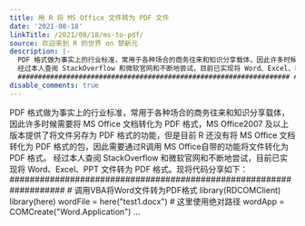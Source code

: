 ```yaml
---
title: 用 R 将 MS Office 文件转为 PDF 文件
date: '2021-08-18'
linkTitle: /2021/08/18/ms-to-pdf/
source: 欢迎来到 R 的世界 on 楚新元
description: |-
  PDF 格式做为事实上的行业标准，常用于各种场合的商务往来和知识分享载体，因此许多时候需要将 MS Office 文档转化为 PDF 格式，MS Office2007 及以上版本提供了将文件另存为 PDF 格式的功能，但是目前 R 还没有将 MS Office 文档转化为 PDF 格式的包，因此需要通过R调用 MS Office自带的功能将文件转化为 PDF 格式。
  经过本人查阅 StackOverflow 和微软官网和不断地尝试，目前已实现将 Word、Excel、PPT 文件转为 PDF 格式。现将代码分享如下：
  ################################################################### # 调用VBA将Word文件转为PDF格式 library(RDCOMClient) library(here) wordFile = here(&#34;test1.docx&#34;) # 这里使用绝对路径 wordApp = COMCreate(&#34;Word.Application&#34;) ...
disable_comments: true
---
```

PDF 格式做为事实上的行业标准，常用于各种场合的商务往来和知识分享载体，因此许多时候需要将 MS Office 文档转化为 PDF 格式，MS Office2007 及以上版本提供了将文件另存为 PDF 格式的功能，但是目前 R 还没有将 MS Office 文档转化为 PDF 格式的包，因此需要通过R调用 MS Office自带的功能将文件转化为 PDF 格式。
经过本人查阅 StackOverflow 和微软官网和不断地尝试，目前已实现将 Word、Excel、PPT 文件转为 PDF 格式。现将代码分享如下：
################################################################### # 调用VBA将Word文件转为PDF格式 library(RDCOMClient) library(here) wordFile = here(&#34;test1.docx&#34;) # 这里使用绝对路径 wordApp = COMCreate(&#34;Word.Application&#34;) ...